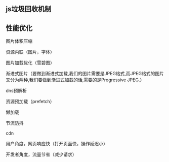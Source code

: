 ## js垃圾回收机制





## 性能优化

图片体积压缩

资源内联（图片，字体）

图片加载优化（雪碧图）

渐进式图片（要做到渐进式加载,我们的图片需要是JPEG格式,而JPEG格式的图片又分为两种,我们要做到渐进式加载的话,需要的是Progressive JPEG.）



dns预解析

资源预加载（prefetch）

懒加载



节流防抖



cdn





用户角度，网页响应快（打开页面快，操作延迟小）

开发者角度，流量节省（减少请求）











































